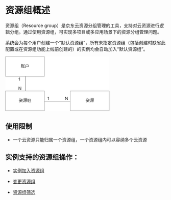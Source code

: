 # 资源组概述

资源组（Resource group）是京东云资源分组管理的工具，支持对云资源进行逻辑分组。通过使用资源组，可实现多项目或多应用场景下的资源分组管理问题。

系统会为每个用户创建一个“默认资源组”，所有未指定资源组（包括创建时缺省此配置或在资源组功能上线前创建的）的实例均会自动加入“默认资源组”。


![sdsd](../../../../../../image/Elastic-Compute/Virtual-Machine/1.png)


## 使用限制
* 一个云资源只能归属一个资源组，一个资源组内可以容纳多个云资源

## 实例支持的资源组操作：

- [实例加入资源组](https://github.com/jdcloudcom/cn/blob/wangbaohan2/documentation/Elastic-Compute/Virtual-Machines/Operation-Guide/Resourse-Groups/Add-Resource-Groups.md)

- [变更资源组](https://github.com/jdcloudcom/cn/blob/wangbaohan2/documentation/Elastic-Compute/Virtual-Machines/Operation-Guide/Resourse-Groups/Change-Resource-Groups.md)

- [资源组筛选](https://github.com/jdcloudcom/cn/blob/wangbaohan2/documentation/Elastic-Compute/Virtual-Machines/Operation-Guide/Resourse-Groups/Filter-Resource-Groups.md)
